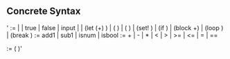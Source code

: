 ## Concrete Syntax
'<expr> := 
  | <number>
  | true
  | false
  | input
  | <indentifier>
  | (let (<binding>+) <expr>)
  | (<op1> <expr>)
  | (<op2> <expr> <expr>)
  | (set! <name> <expr>)
  | (if <expr> <expr> <expr>)
  | (block <expr>+)
  | (loop <expr>)
  | (break <expr>)
<op1> := add1 | sub1 | isnum | isbool
<op2> := + | - | * | < | > | >= | <= | = | ==

<binding> := (<identifier> <expr>)'
